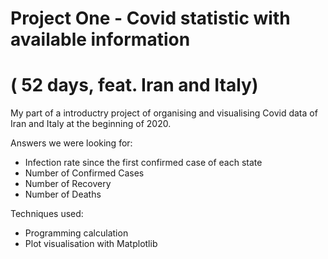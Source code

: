 # Project One - Covid statistic with available information 
# ( 52 days, feat. Iran and Italy)

My part of a introductry project of organising and visualising Covid data of Iran and Italy at the beginning of 2020.


Answers we were looking for:

- Infection rate since the first confirmed case of each state
- Number of Confirmed Cases
- Number of Recovery
- Number of Deaths

Techniques used:

- Programming calculation
- Plot visualisation with Matplotlib

